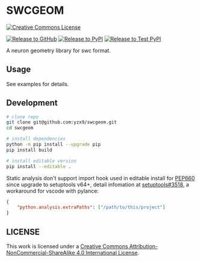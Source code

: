 # SWCGEOM

<a rel="license" href="http://creativecommons.org/licenses/by-nc-sa/4.0/"><img alt="Creative Commons License" style="border-width:0" src="https://i.creativecommons.org/l/by-nc-sa/4.0/88x31.png" /></a><br />

[![Release to GitHub](https://github.com/yzx9/swcgeom/actions/workflows/github-publish.yml/badge.svg)](https://github.com/yzx9/swcgeom/releases)
[![Release to PyPI](https://github.com/yzx9/swcgeom/actions/workflows/pypi-publish.yml/badge.svg)](https://pypi.org/project/swcgeom/)
[![Release to Test PyPI](https://github.com/yzx9/swcgeom/actions/workflows/test-pypi-publish.yml/badge.svg)](https://test.pypi.org/project/swcgeom/)

A neuron geometry library for swc format.

## Usage

See examples for details.

## Development

```bash
# clone repo
git clone git@github.com:yzx9/swcgeom.git
cd swcgeom

# install dependencies
python -m pip install --upgrade pip
pip install build

# install editable version
pip install --editable .
```

Static analysis don't support import hook used in editable install for [PEP660](https://peps.python.org/pep-0660/) since upgrade to setuptools v64+, detail infomation at [setuptools#3518](https://github.com/pypa/setuptools/issues/3518), a workaround for vscode with pylance:

```json
{
    "python.analysis.extraPaths": ["/path/to/this/project"]
}
```

## LICENSE

This work is licensed under a <a rel="license" href="http://creativecommons.org/licenses/by-nc-sa/4.0/">Creative Commons Attribution-NonCommercial-ShareAlike 4.0 International License</a>.
